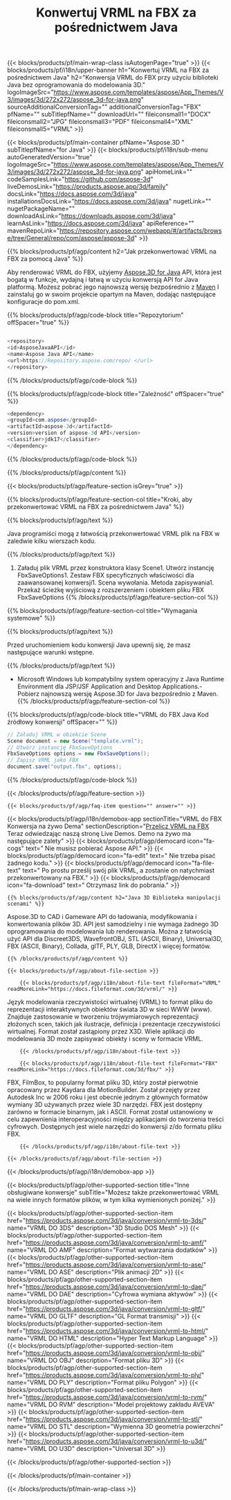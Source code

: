 ﻿---
title: Konwertuj VRML na FBX za pośrednictwem Java 
weight: 2570
url: /pl/java/conversion/vrml-to-fbx/ 
description: Przykładowy kod konwersji Java dla formatu VRML do pliku FBX. Użyj tego przykładowego kodu, aby przekonwertować VRML na FBX w dowolnej aplikacji opartej na sieci Web lub pulpicie Java.
---
{{< blocks/products/pf/main-wrap-class isAutogenPage="true" >}}
{{< blocks/products/pf/i18n/upper-banner h1="Konwertuj VRML na FBX za pośrednictwem Java" h2="Konwersja VRML do FBX przy użyciu biblioteki Java bez oprogramowania do modelowania 3D." logoImageSrc="https://www.aspose.com/templates/aspose/App_Themes/V3/images/3d/272x272/aspose_3d-for-java.png" sourceAdditionalConversionTag="" additionalConversionTag="FBX" pfName="" subTitlepfName="" downloadUrl="" fileiconsmall1="DOCX" fileiconsmall2="JPG" fileiconsmall3="PDF" fileiconsmall4="XML" fileiconsmall5="VRML" >}}

{{< blocks/products/pf/main-container pfName="Aspose.3D " subTitlepfName="for Java" >}}
{{< blocks/products/pf/i18n/sub-menu autoGeneratedVersion="true" logoImageSrc="https://www.aspose.com/templates/aspose/App_Themes/V3/images/3d/272x272/aspose_3d-for-java.png" apiHomeLink="" codeSamplesLink="https://github.com/aspose-3d" liveDemosLink="https://products.aspose.app/3d/family" docsLink="https://docs.aspose.com/3d/java" installationsDocsLink="https://docs.aspose.com/3d/java" nugetLink="" nugetPackageName="" downloadAsLink="https://downloads.aspose.com/3d/java" learnAsLink="https://docs.aspose.com/3d/java" apiReference="" mavenRepoLink="https://repository.aspose.com/webapp/#/artifacts/browse/tree/General/repo/com/aspose/aspose-3d" >}}

{{% blocks/products/pf/agp/content h2="Jak przekonwertować VRML na FBX za pomocą Java" %}}

 Aby renderować VRML do FBX, użyjemy
 [Aspose.3D for Java](https://products.aspose.com/3d/java) 
 API, która jest bogatą w funkcje, wydajną i łatwą w użyciu konwersją API for Java platformą. Możesz pobrać jego najnowszą wersję bezpośrednio z
 [Maven](https://repository.aspose.com/webapp/#/artifacts/browse/tree/General/repo/com/aspose/aspose-3d) 
 I zainstaluj go w swoim projekcie opartym na Maven, dodając następujące konfiguracje do pom.xml.

{{% blocks/products/pf/agp/code-block title="Repozytorium" offSpacer="true" %}}

```cs

<repository>
<id>AsposeJavaAPI</id>
<name>Aspose Java API</name>
<url>https://Repository.aspose.com/repo/ </url>
</repository>


```

{{% /blocks/products/pf/agp/code-block %}}

{{% blocks/products/pf/agp/code-block title="Zależność" offSpacer="true" %}}

```cs
<dependency>
<groupId>com.aspose</groupId>
<artifactId>aspose-3d</artifactId>
<version>version of aspose-3d API</version>
<classifier>jdk17</classifier>
</dependency>


```

{{% /blocks/products/pf/agp/code-block %}}

{{% /blocks/products/pf/agp/content %}}

{{< blocks/products/pf/agp/feature-section isGrey="true" >}}

{{% blocks/products/pf/agp/feature-section-col title="Kroki, aby przekonwertować VRML na FBX za pośrednictwem Java" %}}

{{% blocks/products/pf/agp/text %}}

 Java programiści mogą z łatwością przekonwertować VRML plik na FBX w zaledwie kilku wierszach kodu.

{{% /blocks/products/pf/agp/text %}}

1. Załaduj plik VRML przez konstruktora klasy Scene1. Utwórz instancję FbxSaveOptions1. Zestaw FBX specyficznych właściwości dla zaawansowanej konwersji1. Scena wywołania. Metoda zapisywania1. Przekaż ścieżkę wyjściową z rozszerzeniem i obiektem pliku FBX FbxSaveOptions
{{% /blocks/products/pf/agp/feature-section-col %}}

{{% blocks/products/pf/agp/feature-section-col title="Wymagania systemowe" %}}

{{% blocks/products/pf/agp/text %}}

 Przed uruchomieniem kodu konwersji Java upewnij się, że masz następujące warunki wstępne.

{{% /blocks/products/pf/agp/text %}}

- Microsoft Windows lub kompatybilny system operacyjny z Java Runtime Environment dla JSP/JSF Application and Desktop Applications.- Pobierz najnowszą wersję Aspose.3D for Java bezpośrednio z Maven.
{{% /blocks/products/pf/agp/feature-section-col %}}

{{% blocks/products/pf/agp/code-block title="VRML do FBX Java Kod źródłowy konwersji" offSpacer="" %}}

```cs
// Załaduj VRML w obiekcie Scene 
Scene document = new Scene("template.vrml");
// Utwórz instancję FbxSaveOptions 
FbxSaveOptions options = new FbxSaveOptions();
// Zapisz VRML jako FBX 
document.save("output.fbx", options);   


```

{{% /blocks/products/pf/agp/code-block %}}

{{< /blocks/products/pf/agp/feature-section >}}

    {{< blocks/products/pf/agp/faq-item question="" answer="" >}}
 

<!-- aboutfile Starts -->

{{< blocks/products/pf/agp/i18n/demobox-app sectionTitle="VRML do FBX Konwersja na żywo Dema" sectionDescription="[Przelicz VRML na FBX](https://products.aspose.app/3d/conversion/vrml-to-fbx) Teraz odwiedzając naszą stronę Live Demos. Demo na żywo ma następujące zalety" >}}
        {{< blocks/products/pf/agp/democard icon="fa-cogs" text=" Nie musisz pobierać Aspose API." >}}
        {{< blocks/products/pf/agp/democard icon="fa-edit" text=" Nie trzeba pisać żadnego kodu." >}}
        {{< blocks/products/pf/agp/democard icon="fa-file-text" text=" Po prostu prześlij swój plik VRML, a zostanie on natychmiast przekonwertowany na FBX." >}}
        {{< blocks/products/pf/agp/democard icon="fa-download" text=" Otrzymasz link do pobrania." >}}

    {{% blocks/products/pf/agp/content h2="Java 3D Biblioteka manipulacji scenami" %}}

 Aspose.3D to CAD i Gameware API do ładowania, modyfikowania i konwertowania plików 3D. API jest samodzielny i nie wymaga żadnego 3D oprogramowania do modelowania lub renderowania. Można z łatwością użyć API dla Discreet3DS, WavefrontOBJ, STL (ASCII, Binary), Universal3D, FBX (ASCII, Binary), Collada, glTF, PLY, GLB, DirectX i więcej formatów. 



    {{% /blocks/products/pf/agp/content %}}

    {{< blocks/products/pf/agp/about-file-section >}}

        {{< blocks/products/pf/agp/i18n/about-file-text fileFormat="VRML" readMoreLink="https://docs.fileformat.com/3d/vrml/" >}}

Język modelowania rzeczywistości wirtualnej (VRML) to format pliku do reprezentacji interaktywnych obiektów świata 3D w sieci WWW (www). Znajduje zastosowanie w tworzeniu trójwymiarowych reprezentacji złożonych scen, takich jak ilustracje, definicja i prezentacje rzeczywistości wirtualnej. Format został zastąpiony przez X3D. Wiele aplikacji do modelowania 3D może zapisywać obiekty i sceny w formacie VRML.


        {{< /blocks/products/pf/agp/i18n/about-file-text >}}

        {{< blocks/products/pf/agp/i18n/about-file-text fileFormat="FBX" readMoreLink="https://docs.fileformat.com/3d/fbx/" >}}

FBX, FilmBox, to popularny format pliku 3D, który został pierwotnie opracowany przez Kaydara dla MotionBuilder. Został przejęty przez Autodesk Inc w 2006 roku i jest obecnie jednym z głównych formatów wymiany 3D używanych przez wiele 3D narzędzi. FBX jest dostępny zarówno w formacie binarnym, jak i ASCII. Format został ustanowiony w celu zapewnienia interoperacyjności między aplikacjami do tworzenia treści cyfrowych. Dostępnych jest wiele narzędzi do konwersji z/do formatu pliku FBX.


        {{< /blocks/products/pf/agp/i18n/about-file-text >}}

    {{< /blocks/products/pf/agp/about-file-section >}}

{{< /blocks/products/pf/agp/i18n/demobox-app >}}

<!-- aboutfile Ends -->

{{< blocks/products/pf/agp/other-supported-section title="Inne obsługiwane konwersje" subTitle="Możesz także przekonwertować VRML na wiele innych formatów plików, w tym kilka wymienionych poniżej." >}}

{{< blocks/products/pf/agp/other-supported-section-item href="https://products.aspose.com/3d/java/conversion/vrml-to-3ds/" name="VRML DO 3DS" description="3D Studio DOS Mesh" >}}
{{< blocks/products/pf/agp/other-supported-section-item href="https://products.aspose.com/3d/java/conversion/vrml-to-amf/" name="VRML DO AMF" description="Format wytwarzania dodatków" >}}
{{< blocks/products/pf/agp/other-supported-section-item href="https://products.aspose.com/3d/java/conversion/vrml-to-ase/" name="VRML DO ASE" description="Plik animacji 2D" >}}
{{< blocks/products/pf/agp/other-supported-section-item href="https://products.aspose.com/3d/java/conversion/vrml-to-dae/" name="VRML DO DAE" description="Cyfrowa wymiana aktywów" >}}
{{< blocks/products/pf/agp/other-supported-section-item href="https://products.aspose.com/3d/java/conversion/vrml-to-gltf/" name="VRML DO GLTF" description="GL Format transmisji" >}}
{{< blocks/products/pf/agp/other-supported-section-item href="https://products.aspose.com/3d/java/conversion/vrml-to-html/" name="VRML DO HTML" description="Hyper Text Markup Language" >}}
{{< blocks/products/pf/agp/other-supported-section-item href="https://products.aspose.com/3d/java/conversion/vrml-to-obj/" name="VRML DO OBJ" description="Format pliku 3D" >}}
{{< blocks/products/pf/agp/other-supported-section-item href="https://products.aspose.com/3d/java/conversion/vrml-to-ply/" name="VRML DO PLY" description="Format pliku Polygon" >}}
{{< blocks/products/pf/agp/other-supported-section-item href="https://products.aspose.com/3d/java/conversion/vrml-to-rvm/" name="VRML DO RVM" description="Model projektowy zakładu AVEVA" >}}
{{< blocks/products/pf/agp/other-supported-section-item href="https://products.aspose.com/3d/java/conversion/vrml-to-stl/" name="VRML DO STL" description="Wymienna 3D geometria powierzchni" >}}
{{< blocks/products/pf/agp/other-supported-section-item href="https://products.aspose.com/3d/java/conversion/vrml-to-u3d/" name="VRML DO U3D" description="Universal 3D" >}}

{{< /blocks/products/pf/agp/other-supported-section >}}

{{< /blocks/products/pf/main-container >}}
    
{{< /blocks/products/pf/main-wrap-class >}}